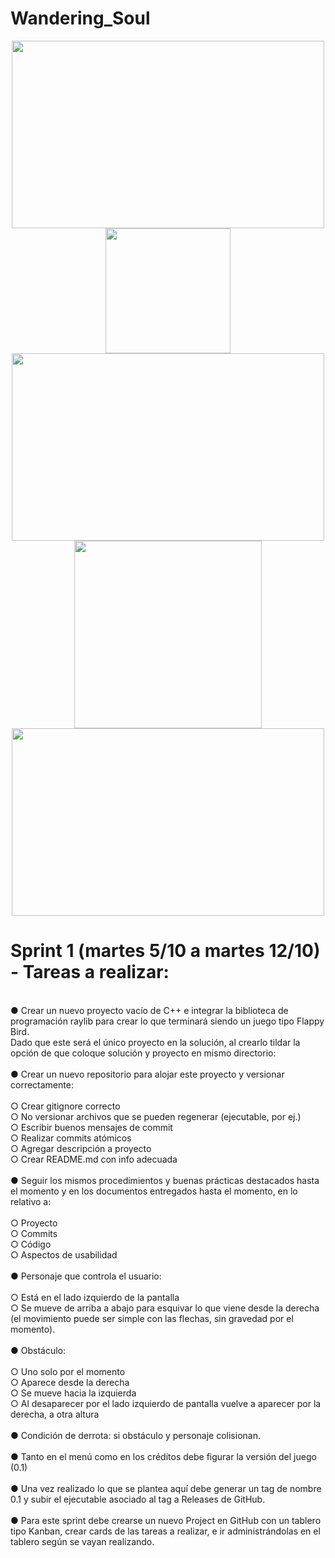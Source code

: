 # Wandering_Soul
<div align="center" bgcolor="orange">
<img src="https://cdn.hobbyconsolas.com/sites/navi.axelspringer.es/public/styles/480/public/media/image/2014/06/348790-creador-flappy-bird-solo-he-alcanzado-150-puntos-mi-juego.png?itok=042juzYf" width=500px height=300px><br>
<img src="https://static.wikia.nocookie.net/scribblenauts/images/9/97/Plus_Sign.png/revision/latest?cb=20140409201237" width=200px height=200px><br>
<img src="https://cloudfront-eu-central-1.images.arcpublishing.com/diarioas/MPRHO3WF6NL6JJF2VI2OUQ2OBA.jpg" width=500px height=300px><br>
<img src="https://iconsplace.com/wp-content/uploads/_icons/ffa500/256/png/equal-sign-2-icon-11-256.png" width=300px height=300px><br>
<img src="https://i.imgur.com/QUtWFN7.png" width=500px height=300px>
<div align="left">
  <h1>Sprint 1 (martes 5/10 a martes 12/10) - Tareas a realizar:</h1><br>
● Crear un nuevo proyecto vacío de C++ e integrar la biblioteca de programación raylib
para crear lo que terminará siendo un juego tipo Flappy Bird.<br>
Dado que este será el único proyecto en la solución, al crearlo tildar la opción de que
coloque solución y proyecto en mismo directorio:<br><br>
● Crear un nuevo repositorio para alojar este proyecto y versionar correctamente:<br><br>
○ Crear gitignore correcto<br>
○ No versionar archivos que se pueden regenerar (ejecutable, por ej.)<br>
○ Escribir buenos mensajes de commit<br>
○ Realizar commits atómicos<br>
○ Agregar descripción a proyecto<br>
○ Crear README.md con info adecuada<br><br>
● Seguir los mismos procedimientos y buenas prácticas destacados hasta el momento
y en los documentos entregados hasta el momento, en lo relativo a:<br><br>
○ Proyecto<br>
○ Commits<br>
○ Código<br>
○ Aspectos de usabilidad<br><br>
● Personaje que controla el usuario:<br><br>
○ Está en el lado izquierdo de la pantalla<br>
○ Se mueve de arriba a abajo para esquivar lo que viene desde la derecha (el
movimiento puede ser simple con las flechas, sin gravedad por el momento).<br><br>
● Obstáculo:<br><br>
○ Uno solo por el momento<br>
○ Aparece desde la derecha<br>
○ Se mueve hacia la izquierda<br>
○ Al desaparecer por el lado izquierdo de pantalla vuelve a aparecer por la
derecha, a otra altura<br><br>
● Condición de derrota: si obstáculo y personaje colisionan.<br><br>
● Tanto en el menú como en los créditos debe figurar la versión del juego (0.1)<br><br>
● Una vez realizado lo que se plantea aquí debe generar un tag de nombre 0.1 y subir
el ejecutable asociado al tag a Releases de GitHub.<br><br>
● Para este sprint debe crearse un nuevo Project en GitHub con un tablero tipo
Kanban, crear cards de las tareas a realizar, e ir administrándolas en el tablero
según se vayan realizando.<br><br>
</p>
</div>

